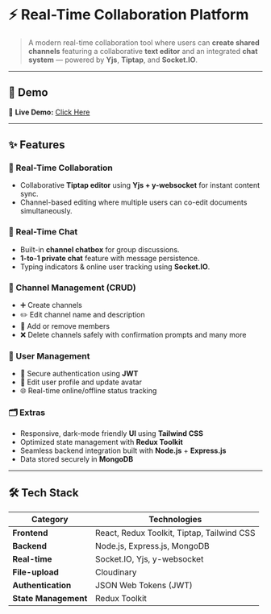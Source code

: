 # ⚡ Real-Time Collaboration Platform

> A modern real-time collaboration tool where users can **create shared channels** featuring a collaborative **text editor** and an integrated **chat system** — powered by **Yjs**, **Tiptap**, and **Socket.IO**.

---

## 🚀 Demo
🔗 **Live Demo:** [Click Here](https://vercel-studybuddy.vercel.app)  

---

## ✨ Features

### 🧠 Real-Time Collaboration
- Collaborative **Tiptap editor** using **Yjs + y-websocket** for instant content sync.
- Channel-based editing where multiple users can co-edit documents simultaneously.

### 💬 Real-Time Chat
- Built-in **channel chatbox** for group discussions.
- **1-to-1 private chat** feature with message persistence.
- Typing indicators & online user tracking using **Socket.IO**.

### 🧩 Channel Management (CRUD)
- ➕ Create channels  
- ✏️ Edit channel name and description  
- 👥 Add or remove members  
- ❌ Delete channels safely with confirmation prompts and many more

### 👤 User Management
- 🔐 Secure authentication using **JWT**  
- 🪪 Edit user profile and update avatar  
- 🌐 Real-time online/offline status tracking  

### 🗂️ Extras
- Responsive, dark-mode friendly **UI** using **Tailwind CSS**
- Optimized state management with **Redux Toolkit**
- Seamless backend integration built with **Node.js** + **Express.js**
- Data stored securely in **MongoDB**

---

## 🛠️ Tech Stack

| Category | Technologies |
|-----------|---------------|
| **Frontend** | React, Redux Toolkit, Tiptap, Tailwind CSS |
| **Backend** | Node.js, Express.js, MongoDB |
| **Real-time** | Socket.IO, Yjs, y-websocket |
| **File-upload** | Cloudinary |
| **Authentication** | JSON Web Tokens (JWT) |
| **State Management** | Redux Toolkit |
